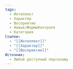 ```yaml
---
tags:
  - Интеллект
  - Характер
  - Восприятие
  - Навык/ФормыКонтроля
  - Категория
Ссылки:
  - "[[Интеллект]]"
  - "[[Характер]]"
  - "[[Восприятие]]"
Источник:
  - Любой доступный персонажу
---
```

